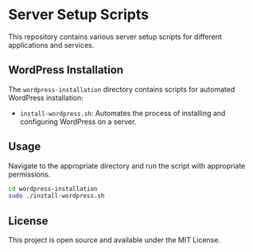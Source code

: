 # Server Setup Scripts

This repository contains various server setup scripts for different applications and services.

## WordPress Installation

The `wordpress-installation` directory contains scripts for automated WordPress installation:

- `install-wordpress.sh`: Automates the process of installing and configuring WordPress on a server.

## Usage

Navigate to the appropriate directory and run the script with appropriate permissions.

```bash
cd wordpress-installation
sudo ./install-wordpress.sh
```

## License

This project is open source and available under the MIT License.
